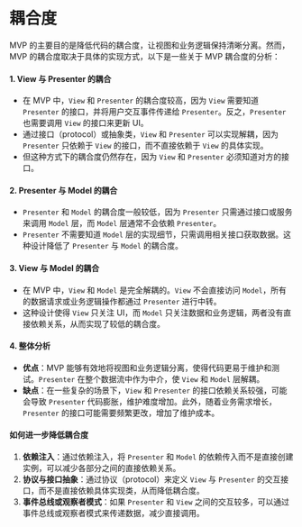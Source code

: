 # 耦合度

MVP 的主要目的是降低代码的耦合度，让视图和业务逻辑保持清晰分离。然而，MVP 的耦合度取决于具体的实现方式，以下是一些关于 MVP 耦合度的分析：

#### 1. **View 与 Presenter 的耦合**

* 在 MVP 中，`View` 和 `Presenter` 的耦合度较高，因为 `View` 需要知道 `Presenter` 的接口，并将用户交互事件传递给 `Presenter`。反之，`Presenter` 也需要调用 `View` 的接口来更新 UI。
* 通过接口（protocol）或抽象类，`View` 和 `Presenter` 可以实现解耦，因为 `Presenter` 只依赖于 `View` 的接口，而不直接依赖于 `View` 的具体实现。
* 但这种方式下的耦合度仍然存在，因为 `View` 和 `Presenter` 必须知道对方的接口。

#### 2. **Presenter 与 Model 的耦合**

* `Presenter` 和 `Model` 的耦合度一般较低，因为 `Presenter` 只需通过接口或服务来调用 `Model` 层，而 `Model` 层通常不会依赖 `Presenter`。
* `Presenter` 不需要知道 `Model` 层的实现细节，只需调用相关接口获取数据。这种设计降低了 `Presenter` 与 `Model` 的耦合度。

#### 3. **View 与 Model 的耦合**

* 在 MVP 中，`View` 和 `Model` 是完全解耦的。`View` 不会直接访问 `Model`，所有的数据请求或业务逻辑操作都通过 `Presenter` 进行中转。
* 这种设计使得 `View` 只关注 UI，而 `Model` 只关注数据和业务逻辑，两者没有直接依赖关系，从而实现了较低的耦合度。

#### 4. **整体分析**

* **优点**：MVP 能够有效地将视图和业务逻辑分离，使得代码更易于维护和测试。`Presenter` 在整个数据流中作为中介，使 `View` 和 `Model` 层解耦。
* **缺点**：在一些复杂的场景下，`View` 和 `Presenter` 的接口依赖关系较强，可能会导致 `Presenter` 代码膨胀，维护难度增加。此外，随着业务需求增长，`Presenter` 的接口可能需要频繁更改，增加了维护成本。

#### 如何进一步降低耦合度

1. **依赖注入**：通过依赖注入，将 `Presenter` 和 `Model` 的依赖传入而不是直接创建实例，可以减少各部分之间的直接依赖关系。
2. **协议与接口抽象**：通过协议（protocol）来定义 `View` 与 `Presenter` 的交互接口，而不是直接依赖具体实现类，从而降低耦合度。
3. **事件总线或观察者模式**：如果 `Presenter` 和 `View` 之间的交互较多，可以通过事件总线或观察者模式来传递数据，减少直接调用。
